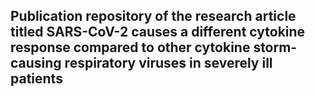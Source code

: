 ## Publication repository of the research article titled SARS-CoV-2 causes a different cytokine response compared to other cytokine storm-causing respiratory viruses in severely ill patients
